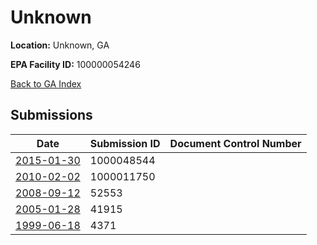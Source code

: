 # Unknown

**Location:** Unknown, GA

**EPA Facility ID:** 100000054246

[Back to GA Index](../../index.md)

## Submissions

| Date | Submission ID | Document Control Number |
|------|--------------|-------------------------|
| [2015-01-30](submissions/1000048544.md) | 1000048544 |  |
| [2010-02-02](submissions/1000011750.md) | 1000011750 |  |
| [2008-09-12](submissions/52553.md) | 52553 |  |
| [2005-01-28](submissions/41915.md) | 41915 |  |
| [1999-06-18](submissions/4371.md) | 4371 |  |
